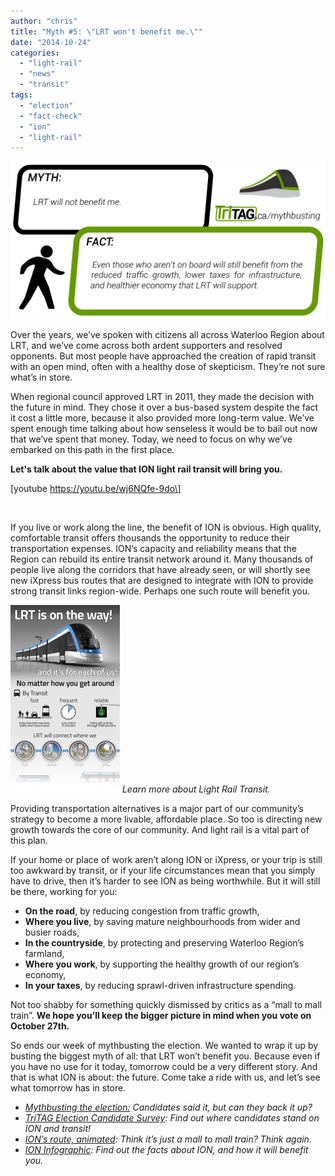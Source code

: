 ```yaml
---
author: "chris"
title: "Myth #5: \"LRT won't benefit me.\""
date: "2014-10-24"
categories: 
  - "light-rail"
  - "news"
  - "transit"
tags: 
  - "election"
  - "fact-check"
  - "ion"
  - "light-rail"
---
```


[![myth5](/images/myth5.png)](/blog/2014/10/24/myth-5/)<!--more-->

Over the years, we’ve spoken with citizens all across Waterloo Region about LRT, and we’ve come across both ardent supporters and resolved opponents. But most people have approached the creation of rapid transit with an open mind, often with a healthy dose of skepticism. They’re not sure what’s in store.

When regional council approved LRT in 2011, they made the decision with the future in mind. They chose it over a bus-based system despite the fact it cost a little more, because it also provided more long-term value. We’ve spent enough time talking about how senseless it would be to bail out now that we’ve spent that money. Today, we need to focus on why we've embarked on this path in the first place.

**Let's talk about the value that ION light rail transit will bring you.**

\[youtube https://youtu.be/wj6NQfe-9do\]

 

If you live or work along the line, the benefit of ION is obvious. High quality, comfortable transit offers thousands the opportunity to reduce their transportation expenses. ION’s capacity and reliability means that the Region can rebuild its entire transit network around it. Many thousands of people live along the corridors that have already seen, or will shortly see new iXpress bus routes that are designed to integrate with ION to provide strong transit links region-wide. Perhaps one such route will benefit you.

[![](/images/infographic-fade2-175x300.png "infographic-fade2")](/blog/2014/03/11/infographic-lrt-is-on-the-way/)
*Learn more about Light Rail Transit.*

Providing transportation alternatives is a major part of our community’s strategy to become a more livable, affordable place. So too is directing new growth towards the core of our community. And light rail is a vital part of this plan.

If your home or place of work aren’t along ION or iXpress, or your trip is still too awkward by transit, or if your life circumstances mean that you simply have to drive, then it’s harder to see ION as being worthwhile. But it will still be there, working for you:

- **On the road**, by reducing congestion from traffic growth,
- **Where you live**, by saving mature neighbourhoods from wider and busier roads,
- **In the countryside**, by protecting and preserving Waterloo Region’s farmland,
- **Where you work**, by supporting the healthy growth of our region’s economy,
- **In your taxes**, by reducing sprawl-driven infrastructure spending.

Not too shabby for something quickly dismissed by critics as a “mall to mall train”. **We hope you’ll keep the bigger picture in mind when you vote on October 27th.**

So ends our week of mythbusting the election. We wanted to wrap it up by busting the biggest myth of all: that LRT won’t benefit you. Because even if you have no use for it today, tomorrow could be a very different story. And that is what ION is about: the future. Come take a ride with us, and let’s see what tomorrow has in store.

- _[Mythbusting the election:](https://tritag.ca/mythbusting) Candidates said it, but can they back it up?_
- _[TriTAG Election Candidate Survey](https://tritag.ca/election2014/): Find out where candidates stand on ION and transit!_
- _[ION’s route, animated](https://tritag.ca/ionvideo): Think it’s just a mall to mall train? Think again._
- _[ION Infographic](/blog/2014/03/11/infographic-lrt-is-on-the-way/): Find out the facts about ION, and how it will benefit you._
